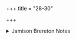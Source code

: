 +++
title = "28-30"

+++

<details><summary>Jamison Brereton Notes</summary>

Again no unity in the tṛca.
</details>
